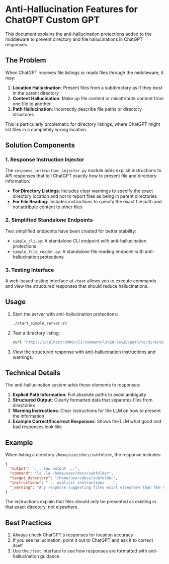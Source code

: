 # Anti-Hallucination Features for ChatGPT Custom GPT

This document explains the anti-hallucination protections added to the middleware to prevent directory and file hallucinations in ChatGPT responses.

## The Problem

When ChatGPT receives file listings or reads files through the middleware, it may:

1. **Location Hallucination**: Present files from a subdirectory as if they exist in the parent directory
2. **Content Hallucination**: Make up file content or misattribute content from one file to another
3. **Path Hallucination**: Incorrectly describe file paths or directory structures

This is particularly problematic for directory listings, where ChatGPT might list files in a completely wrong location.

## Solution Components

### 1. Response Instruction Injector

The `response_instruction_injector.py` module adds explicit instructions to API responses that tell ChatGPT exactly how to present file and directory information:

- **For Directory Listings**: Includes clear warnings to specify the exact directory location and not to report files as being in parent directories
- **For File Reading**: Includes instructions to specify the exact file path and not attribute content to other files

### 2. Simplified Standalone Endpoints

Two simplified endpoints have been created for better stability:

- `simple_cli.py`: A standalone CLI endpoint with anti-hallucination protections
- `simple_file_reader.py`: A standalone file reading endpoint with anti-hallucination protections

### 3. Testing Interface

A web-based testing interface at `/test` allows you to execute commands and view the structured responses that should reduce hallucinations.

## Usage

1. Start the server with anti-hallucination protections:
   ```bash
   ./start_simple_server.sh
   ```

2. Test a directory listing:
   ```bash
   curl "http://localhost:8000/cli?command=ls%20-la%20/path/to/directory&apiKey=your_api_key"
   ```

3. View the structured response with anti-hallucination instructions and warnings.

## Technical Details

The anti-hallucination system adds these elements to responses:

1. **Explicit Path Information**: Full absolute paths to avoid ambiguity
2. **Structured Output**: Clearly formatted data that separates files from directories
3. **Warning Instructions**: Clear instructions for the LLM on how to present the information
4. **Example Correct/Incorrect Responses**: Shows the LLM what good and bad responses look like

## Example

When listing a directory `/home/user/docs/subfolder`, the response includes:

```json
{
  "output": "... raw output ...",
  "command": "ls -la /home/user/docs/subfolder",
  "target_directory": "/home/user/docs/subfolder",
  "instructions": "... explicit instructions ...",
  "_warning": "Any response suggesting files exist elsewhere than the exact target directory is incorrect"
}
```

The instructions explain that files should only be presented as existing in that exact directory, not elsewhere.

## Best Practices

1. Always check ChatGPT's responses for location accuracy
2. If you see hallucination, point it out to ChatGPT and ask it to correct itself
3. Use the `/test` interface to see how responses are formatted with anti-hallucination guidance
